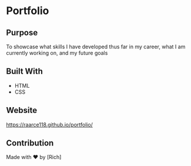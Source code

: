 # Portfolio

## Purpose
To showcase what skills I have developed thus far in my career, what I am currently working on, and my future goals

## Built With
* HTML
* CSS

## Website
https://raarce118.github.io/portfolio/

## Contribution
Made with ❤️ by [Rich]
